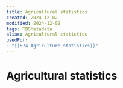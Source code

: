 ```yaml
---
title: Agricultural statistics
created: 2024-12-02
modified: 2024-12-02
tags: TBSMetadata
alias: Agricultural statistics
usedFor:
- "[[574 Agriculture statistics]]"
---
```

# Agricultural statistics
